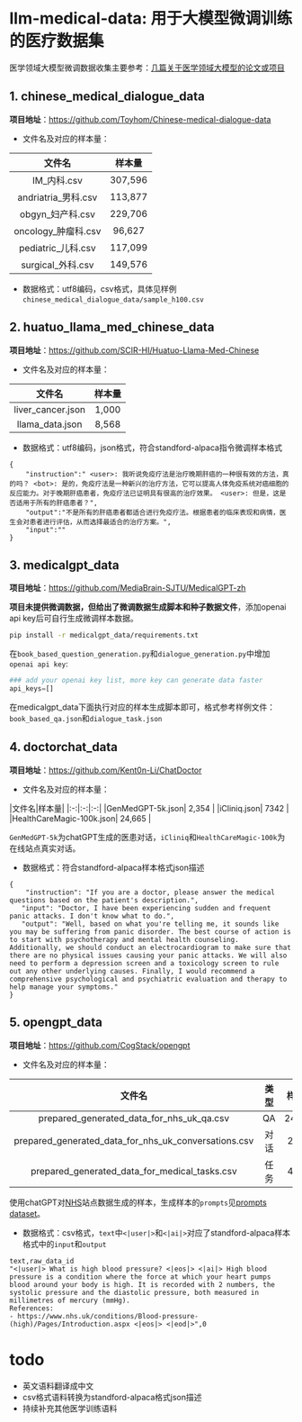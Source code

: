 # llm-medical-data: 用于大模型微调训练的医疗数据集

医学领域大模型微调数据收集主要参考：[几篇关于医学领域大模型的论文或项目](https://zhuanlan.zhihu.com/p/629591953)


## 1. chinese_medical_dialogue_data
**项目地址**：https://github.com/Toyhom/Chinese-medical-dialogue-data

- 文件名及对应的样本量：

|文件名|样本量|
|:-:|:-:|
|IM_内科.csv| 307,596 |
|andriatria_男科.csv| 113,877 |
|obgyn_妇产科.csv| 229,706 |
|oncology_肿瘤科.csv| 96,627 |
|pediatric_儿科.csv| 117,099 |
|surgical_外科.csv| 149,576 |

- 数据格式：utf8编码，csv格式，具体见样例```chinese_medical_dialogue_data/sample_h100.csv```


## 2. huatuo_llama_med_chinese_data
**项目地址**：https://github.com/SCIR-HI/Huatuo-Llama-Med-Chinese

- 文件名及对应的样本量：

|文件名|样本量|
|:-:|:-:|
|liver_cancer.json| 1,000 |
|llama_data.json| 8,568 |

- 数据格式：utf8编码，json格式，符合standford-alpaca指令微调样本格式

```data
{
    "instruction":" <user>: 我听说免疫疗法是治疗晚期肝癌的一种很有效的方法，真的吗？ <bot>: 是的，免疫疗法是一种新兴的治疗方法，它可以提高人体免疫系统对癌细胞的反应能力。对于晚期肝癌患者，免疫疗法已证明具有很高的治疗效果。 <user>: 但是，这是否适用于所有的肝癌患者？",
    "output":"不是所有的肝癌患者都适合进行免疫疗法。根据患者的临床表现和病情，医生会对患者进行评估，从而选择最适合的治疗方案。",
    "input":""
}
```

## 3. medicalgpt_data
**项目地址**：https://github.com/MediaBrain-SJTU/MedicalGPT-zh

**项目未提供微调数据，但给出了微调数据生成脚本和种子数据文件**，添加openai api key后可自行生成微调样本数据。

```bash
pip install -r medicalgpt_data/requirements.txt
```

在```book_based_question_generation.py```和```dialogue_generation.py```中增加```openai api key```:

```python
### add your openai key list, more key can generate data faster
api_keys=[]
```

在medicalgpt_data下面执行对应的样本生成脚本即可，格式参考样例文件：```book_based_qa.json```和```dialogue_task.json```


## 4. doctorchat_data
**项目地址**：https://github.com/Kent0n-Li/ChatDoctor

- 文件名及对应的样本量：


|文件名|样本量|
|:-:|:-:|:-:|
|GenMedGPT-5k.json| 2,354 |
|iCliniq.json| 7342 |
|HealthCareMagic-100k.json| 24,665 |

```GenMedGPT-5k```为chatGPT生成的医患对话，```iCliniq```和```HealthCareMagic-100k```为在线站点真实对话。

- 数据格式：符合standford-alpaca样本格式json描述

```
{
	"instruction": "If you are a doctor, please answer the medical questions based on the patient's description.",
   "input": "Doctor, I have been experiencing sudden and frequent panic attacks. I don't know what to do.",
   "output": "Well, based on what you're telling me, it sounds like you may be suffering from panic disorder. The best course of action is to start with psychotherapy and mental health counseling. Additionally, we should conduct an electrocardiogram to make sure that there are no physical issues causing your panic attacks. We will also need to perform a depression screen and a toxicology screen to rule out any other underlying causes. Finally, I would recommend a comprehensive psychological and psychiatric evaluation and therapy to help manage your symptoms."
}
```


## 5. opengpt_data
**项目地址**：https://github.com/CogStack/opengpt

- 文件名及对应的样本量：


|文件名|类型|样本量|
|:-:|:-:|:-:|
|prepared_generated_data_for_nhs_uk_qa.csv| QA | 24,665 |
|prepared_generated_data_for_nhs_uk_conversations.csv| 对话 | 2,354 |
|prepared_generated_data_for_medical_tasks.csv| 任务 | 4,688 |

使用chatGPT对[NHS](https://www.nhs.uk/conditions/)站点数据生成的样本，生成样本的```prompts```见[prompts dataset](https://github.com/CogStack/OpenGPT/blob/main/data/prompts.json)。


- 数据格式：csv格式，```text```中```<|user|>```和```<|ai|>```对应了standford-alpaca样本格式中的```input```和```output```

```data
text,raw_data_id
"<|user|> What is high blood pressure? <|eos|> <|ai|> High blood pressure is a condition where the force at which your heart pumps blood around your body is high. It is recorded with 2 numbers, the systolic pressure and the diastolic pressure, both measured in millimetres of mercury (mmHg).
References:
- https://www.nhs.uk/conditions/Blood-pressure-(high)/Pages/Introduction.aspx <|eos|> <|eod|>",0
```

# todo

- 英文语料翻译成中文
- csv格式语料转换为standford-alpaca格式json描述
- 持续补充其他医学训练语料

